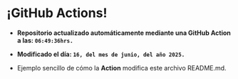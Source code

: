 # ¡GitHub Actions!
* **Repositorio actualizado automáticamente mediante una GitHub Action a las: `06:49:36hrs.`**
* **Modificado el día: `16, del mes de junio, del año 2025.`**

* Ejemplo sencillo de cómo la **Action** modifica este archivo README.md.
